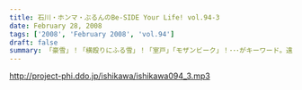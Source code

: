 ```yaml
---
title: 石川・ホンマ・ぶるんのBe-SIDE Your Life! vol.94-3
date: February 28, 2008
tags: ['2008', 'February 2008', 'vol.94']
draft: false
summary: 「豪雪」！「横殴りにふる雪」！「室戸」「モザンビーク」！･･･がキーワード。遠隔地で聴かれているリスナーのあなたに本当に感謝感謝の３本目です。さてさて、２周年のビーサイの行方やいかに！NAMAE
---
```


http://project-phi.ddo.jp/ishikawa/ishikawa094_3.mp3